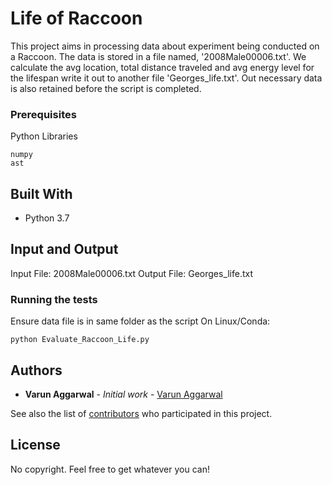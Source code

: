 # Life of Raccoon

This project aims in processing data about experiment being conducted on a Raccoon. The data is stored in a file named, '2008Male00006.txt'. We calculate the avg location, total distance traveled and avg energy level for the lifespan write it out to another file 'Georges_life.txt'. Out necessary data is also retained before the script is completed.

### Prerequisites

Python Libraries
```
numpy
ast
```

## Built With

* Python 3.7

## Input and Output

Input File: 2008Male00006.txt
Output File: Georges_life.txt

### Running the tests

Ensure data file is in same folder as the script
On Linux/Conda:  

```
python Evaluate_Raccoon_Life.py
```


## Authors

* **Varun Aggarwal** - *Initial work* - [Varun Aggarwal](https://github.com/aggarw82)

See also the list of [contributors](https://github.com/your/project/contributors) who participated in this project.

## License

No copyright. Feel free to get whatever you can!
